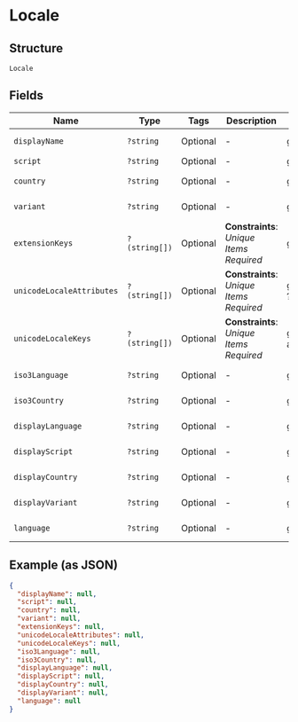 
# Locale

## Structure

`Locale`

## Fields

| Name | Type | Tags | Description | Getter | Setter |
|  --- | --- | --- | --- | --- | --- |
| `displayName` | `?string` | Optional | - | getDisplayName(): ?string | setDisplayName(?string displayName): void |
| `script` | `?string` | Optional | - | getScript(): ?string | setScript(?string script): void |
| `country` | `?string` | Optional | - | getCountry(): ?string | setCountry(?string country): void |
| `variant` | `?string` | Optional | - | getVariant(): ?string | setVariant(?string variant): void |
| `extensionKeys` | `?(string[])` | Optional | **Constraints**: *Unique Items Required* | getExtensionKeys(): ?array | setExtensionKeys(?array extensionKeys): void |
| `unicodeLocaleAttributes` | `?(string[])` | Optional | **Constraints**: *Unique Items Required* | getUnicodeLocaleAttributes(): ?array | setUnicodeLocaleAttributes(?array unicodeLocaleAttributes): void |
| `unicodeLocaleKeys` | `?(string[])` | Optional | **Constraints**: *Unique Items Required* | getUnicodeLocaleKeys(): ?array | setUnicodeLocaleKeys(?array unicodeLocaleKeys): void |
| `iso3Language` | `?string` | Optional | - | getIso3Language(): ?string | setIso3Language(?string iso3Language): void |
| `iso3Country` | `?string` | Optional | - | getIso3Country(): ?string | setIso3Country(?string iso3Country): void |
| `displayLanguage` | `?string` | Optional | - | getDisplayLanguage(): ?string | setDisplayLanguage(?string displayLanguage): void |
| `displayScript` | `?string` | Optional | - | getDisplayScript(): ?string | setDisplayScript(?string displayScript): void |
| `displayCountry` | `?string` | Optional | - | getDisplayCountry(): ?string | setDisplayCountry(?string displayCountry): void |
| `displayVariant` | `?string` | Optional | - | getDisplayVariant(): ?string | setDisplayVariant(?string displayVariant): void |
| `language` | `?string` | Optional | - | getLanguage(): ?string | setLanguage(?string language): void |

## Example (as JSON)

```json
{
  "displayName": null,
  "script": null,
  "country": null,
  "variant": null,
  "extensionKeys": null,
  "unicodeLocaleAttributes": null,
  "unicodeLocaleKeys": null,
  "iso3Language": null,
  "iso3Country": null,
  "displayLanguage": null,
  "displayScript": null,
  "displayCountry": null,
  "displayVariant": null,
  "language": null
}
```

